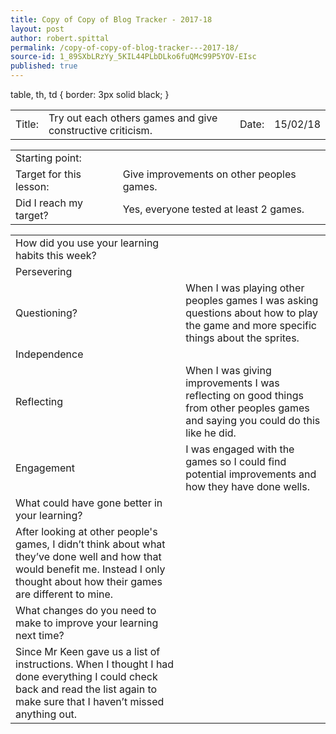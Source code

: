```yaml
---
title: Copy of Copy of Blog Tracker - 2017-18
layout: post
author: robert.spittal
permalink: /copy-of-copy-of-blog-tracker---2017-18/
source-id: 1_89SXbLRzYy_5KIL44PLbDLko6fuQMc99P5YOV-EIsc
published: true
---
```

<table>
  table, th, td {
    border: 3px solid black;
}
  <tr>
    <td>Title:</td>
    <td>Try out each others games and give constructive criticism.</td>
    <td>Date:</td>
    <td>15/02/18</td>
  </tr>
</table>


<table>
  <tr>
    <td>Starting point:</td>
    <td></td>
  </tr>
  <tr>
    <td>Target for this lesson:</td>
    <td>Give improvements on other peoples games.</td>
  </tr>
  <tr>
    <td>Did I reach my target? </td>
    <td>Yes, everyone tested at least 2 games.</td>
  </tr>
</table>


<table>
  <tr>
    <td>How did you use your learning habits this week?</td>
    <td></td>
  </tr>
  <tr>
    <td>Persevering</td>
    <td></td>
  </tr>
  <tr>
    <td>Questioning?</td>
    <td>When I was playing other peoples games I was asking questions about how to play the game and more specific things about the sprites. </td>
  </tr>
  <tr>
    <td>Independence</td>
    <td></td>
  </tr>
  <tr>
    <td>Reflecting</td>
    <td>When I was giving improvements I was reflecting on good things from other peoples games and saying you could do this like he did.</td>
  </tr>
  <tr>
    <td>Engagement</td>
    <td>I was engaged with the games so I could find potential improvements and how they have done wells.</td>
  </tr>
  <tr>
    <td>What could have gone better in your learning?</td>
    <td></td>
  </tr>
  <tr>
    <td> After looking at other people's games, I didn’t think about what they’ve done well and how that would benefit me. Instead I only thought about how their games are different to mine.</td>
    <td></td>
  </tr>
  <tr>
    <td>What changes do you need to make to improve your learning next time?</td>
    <td></td>
  </tr>
  <tr>
    <td>Since Mr Keen gave us a list of instructions. When I thought I had done everything I could check back and read the list again to make sure that I haven’t missed anything out.</td>
    <td></td>
  </tr>
</table>


